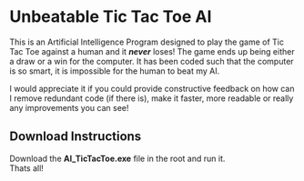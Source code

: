 <h1> Unbeatable Tic Tac Toe AI</h2>
This is an Artificial Intelligence Program designed to play the game of Tic Tac Toe against a human and it <b><i>never</i></b> loses!
The game ends up being either a draw or a win for the computer. It has been coded such that the computer is so smart, it is impossible for the human to beat my AI.

I would appreciate it if you could provide constructive feedback on how can I remove redundant code (if there is), make it faster, more readable or really any improvements you can see!

## Download Instructions
Download the <b>AI_TicTacToe.exe</b> file in the root and run it.<br>
Thats all!
